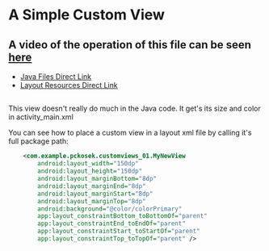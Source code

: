 # A Simple Custom View

## A video of the operation of this file can be seen [here](https://youtu.be/PxzMkgcQnEI)

 - [Java Files Direct Link](./app/src/main/java/com/example/pckosek/customviews_01) <br>
 - [Layout Resources Direct Link](./app/src/main/res/layout)
##

This view doesn't really do much in the Java code. It get's its size and color in activity_main.xml

You can see how to place a custom view in a layout xml file by calling it's full package path:
```xml
    <com.example.pckosek.customviews_01.MyNewView
        android:layout_width="150dp"
        android:layout_height="150dp"
        android:layout_marginBottom="8dp"
        android:layout_marginEnd="8dp"
        android:layout_marginStart="8dp"
        android:layout_marginTop="8dp"
        android:background="@color/colorPrimary"
        app:layout_constraintBottom_toBottomOf="parent"
        app:layout_constraintEnd_toEndOf="parent"
        app:layout_constraintStart_toStartOf="parent"
        app:layout_constraintTop_toTopOf="parent" />
```